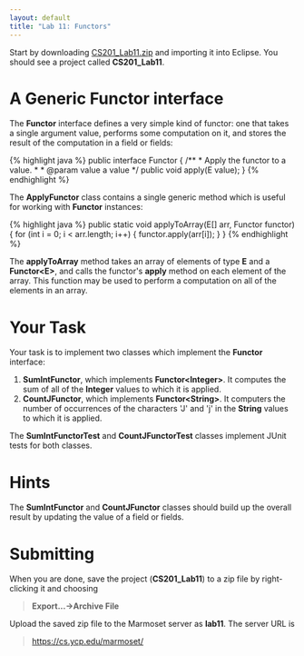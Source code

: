 ```yaml
---
layout: default
title: "Lab 11: Functors"
---
```


Start by downloading [CS201\_Lab11.zip](CS201_Lab11.zip) and importing it into Eclipse. You should see a project called **CS201\_Lab11**.

A Generic Functor interface
===========================

The **Functor** interface defines a very simple kind of functor: one that takes a single argument value, performs some computation on it, and stores the result of the computation in a field or fields:

{% highlight java %}
public interface Functor<E> {
    /**
     * Apply the functor to a value.
     * 
     * @param value a value
     */
    public void apply(E value);
}
{% endhighlight %}

The **ApplyFunctor** class contains a single generic method which is useful for working with **Functor** instances:

{% highlight java %}
public static<E> void applyToArray(E[] arr, Functor<E> functor) {
    for (int i = 0; i < arr.length; i++) {
        functor.apply(arr[i]);
    }
}
{% endhighlight %}

The **applyToArray** method takes an array of elements of type **E** and a **Functor&lt;E&gt;**, and calls the functor's **apply** method on each element of the array. This function may be used to perform a computation on all of the elements in an array.

Your Task
=========

Your task is to implement two classes which implement the **Functor** interface:

1.  **SumIntFunctor**, which implements **Functor&lt;Integer&gt;**. It computes the sum of all of the **Integer** values to which it is applied.
2.  **CountJFunctor**, which implements **Functor&lt;String&gt;**. It computers the number of occurrences of the characters 'J' and 'j' in the **String** values to which it is applied.

The **SumIntFunctorTest** and **CountJFunctorTest** classes implement JUnit tests for both classes.

Hints
=====

The **SumIntFunctor** and **CountJFunctor** classes should build up the overall result by updating the value of a field or fields.

Submitting
==========

When you are done, save the project (**CS201\_Lab11**) to a zip file by right-clicking it and choosing

> **Export...&rarr;Archive File**

Upload the saved zip file to the Marmoset server as **lab11**. The server URL is

> <https://cs.ycp.edu/marmoset/>
